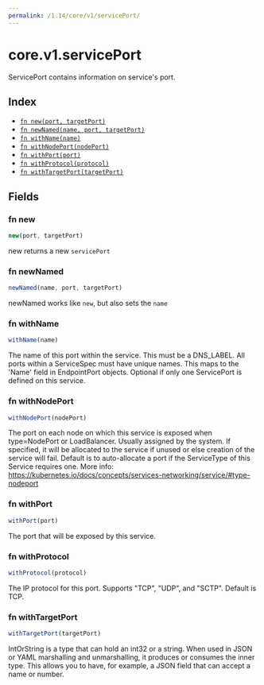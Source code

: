 ```yaml
---
permalink: /1.14/core/v1/servicePort/
---
```


# core.v1.servicePort

ServicePort contains information on service's port.

## Index

* [`fn new(port, targetPort)`](#fn-new)
* [`fn newNamed(name, port, targetPort)`](#fn-newnamed)
* [`fn withName(name)`](#fn-withname)
* [`fn withNodePort(nodePort)`](#fn-withnodeport)
* [`fn withPort(port)`](#fn-withport)
* [`fn withProtocol(protocol)`](#fn-withprotocol)
* [`fn withTargetPort(targetPort)`](#fn-withtargetport)

## Fields

### fn new

```ts
new(port, targetPort)
```

new returns a new `servicePort`

### fn newNamed

```ts
newNamed(name, port, targetPort)
```

newNamed works like `new`, but also sets the `name`

### fn withName

```ts
withName(name)
```

The name of this port within the service. This must be a DNS_LABEL. All ports within a ServiceSpec must have unique names. This maps to the 'Name' field in EndpointPort objects. Optional if only one ServicePort is defined on this service.

### fn withNodePort

```ts
withNodePort(nodePort)
```

The port on each node on which this service is exposed when type=NodePort or LoadBalancer. Usually assigned by the system. If specified, it will be allocated to the service if unused or else creation of the service will fail. Default is to auto-allocate a port if the ServiceType of this Service requires one. More info: https://kubernetes.io/docs/concepts/services-networking/service/#type-nodeport

### fn withPort

```ts
withPort(port)
```

The port that will be exposed by this service.

### fn withProtocol

```ts
withProtocol(protocol)
```

The IP protocol for this port. Supports "TCP", "UDP", and "SCTP". Default is TCP.

### fn withTargetPort

```ts
withTargetPort(targetPort)
```

IntOrString is a type that can hold an int32 or a string.  When used in JSON or YAML marshalling and unmarshalling, it produces or consumes the inner type.  This allows you to have, for example, a JSON field that can accept a name or number.